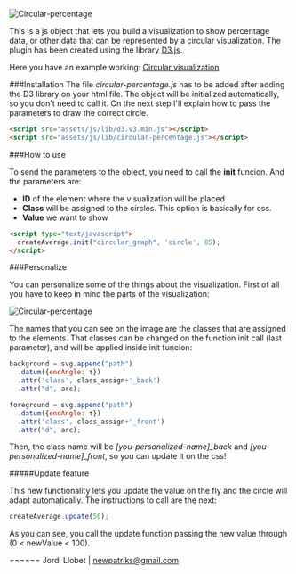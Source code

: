 
![Circular-percentage](http://s1.postimg.org/x59zrod27/Captura_de_pantalla_2015_02_24_a_las_23_06_36.png)

This is a js object that lets you build a visualization to show percentage data, or other data that can be represented by a circular visualization. The plugin has been created using the library [D3.js](http://d3js.org/).

Here you have an example working: [Circular visualization](http://jordillobet.es/projects/circular-visualization/)

###Installation
The file *circular-percentage.js* has to be added after adding the D3 library on your html file. The object will be initialized automatically, so you don't need to call it. On the next step I'll explain how to pass the parameters to draw the correct circle.
```html
<script src="assets/js/lib/d3.v3.min.js"></script>
<script src="assets/js/lib/circular-percentage.js"></script>
```

###How to use

To send the parameters to the object, you need to call the **init** funcion. And the parameters are:
- **ID** of the element where the visualization will be placed
- **Class** will be assigned to the circles. This option is basically for css.
- **Value** we want to show

```html
<script type="text/javascript">
  createAverage.init("circular_graph", 'circle', 85);
</script>
```

###Personalize

You can personalize some of the things about the visualization. First of all you have to keep in mind the parts of the visualization:

![Circular-percentage](http://s9.postimg.org/4001tuz5b/circle_visualization_details.jpg)

The names that you can see on the image are the classes that are assigned to the elements. That classes can be changed on the function init call (last parameter), and will be applied inside init funcion:

```javascript
background = svg.append("path")
  .datum({endAngle: τ})
  .attr('class', class_assign+'_back')
  .attr("d", arc);

foreground = svg.append("path")
  .datum({endAngle: τ})
  .attr('class', class_assign+'_front')
  .attr("d", arc);
```

Then, the class name will be *[you-personalized-name]_back* and *[you-personalized-name]_front*, so you can update it on the css!

#####Update feature

This new functionality lets you update the value on the fly and the circle will adapt automatically. The instructions to call are the next:

```javascript
createAverage.update(50);
```

As you can see, you call the update function passing the new value through (0 < newValue < 100). 


======
Jordi Llobet | newpatriks@gmail.com 
